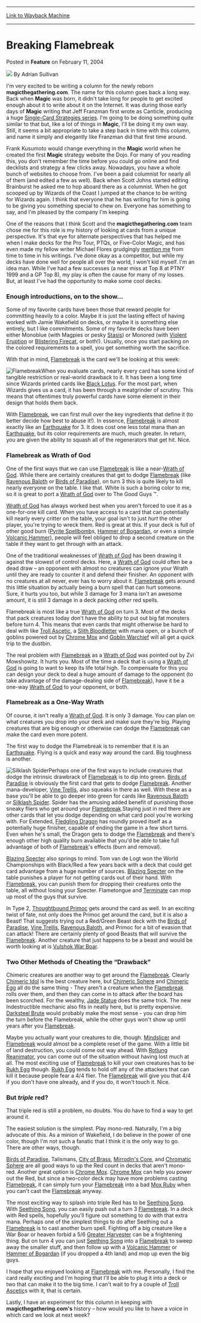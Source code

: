 
---
[Link to Wayback Machine](https://web.archive.org/web/20220819225129/https://magic.wizards.com/en/articles/archive/feature/breaking-flamebreak-2004-02-11)

[_metadata_:author]:- "Adrian Sullivan"
[_metadata_:description]:- "I'm very excited to be writing a column for the newly reborn magicthegathering.com. The name for this column goes back a long way. Back when Magic was born, it didn't take long for people to get excited enough about it to write about it on the Internet. It was during those early days of Magic writing that Jeff Franzman first wrote as Canticle, producing a huge Single-Card"
[_metadata_:generator]:- "Drupal 7 (http://drupal.org)"
[_metadata_:node]:- "613221"
[_metadata_:publish_date]:- "2004-02-11"
[_metadata_:source]:- "div-main-content"
[_metadata_:title]:- "Breaking Flamebreak"
[_metadata_:wayback_capture_timestamp]:- "2022-08-19 22:51:29"
[_metadata_:wayback_raw_url]:- "https://web.archive.org/web/20220819225129id_/https://magic.wizards.com/en/articles/archive/feature/breaking-flamebreak-2004-02-11"
[_metadata_:wayback_url]:- "https://magic.wizards.com/en/articles/archive/feature/breaking-flamebreak-2004-02-11"
---


Breaking Flamebreak
===================



 Posted in **Feature**
 on February 11, 2004 






![](https://media.magic.wizards.com/styles/auth_small/public/images/person/authorpic_adriansullivan.jpg)
By Adrian Sullivan











I'm very excited to be writing a column for the newly reborn **magicthegathering.com**. The name for this column goes back a long way. Back when **Magic** was born, it didn't take long for people to get excited enough about it to write about it on the Internet. It was during those early days of **Magic** writing that Jeff Franzman first wrote as Canticle, producing a huge [Single-Card Strategies series](http://pulsar.jb.com/mtg/deckmaster/deckmaster/scs/index.html). I'm going to be doing something quite similar to that but, like a lot of things in **Magic**, I'll be doing it my own way. Still, it seems a bit appropriate to take a step back in time with this column, and name it simply and elegantly like Franzman did that first time around. 

Frank Kusumoto would change everything in the **Magic** world when he created the first **Magic** strategy website the Dojo. For many of you reading this, you don't remember the time before you could go online and find decklists and strategy a few clicks away. Nowadays, you have a whole bunch of websites to choose from. I've been a paid columnist for nearly all of them (and edited a few as well). Back when Scott Johns started editing Brainburst he asked me to hop aboard there as a columnist. When he got scooped up by Wizards of the Coast I jumped at the chance to be writing for Wizards again. I think that everyone that he has writing for him is going to be giving you something special to chew on. Everyone has something to say, and I'm pleased by the company I'm keeping.

One of the reasons that I think Scott and the **magicthegathering.com** team chose me for this role is my history of looking at cards from a unique perspective. It's that eye for alternate perspectives that has helped me when I make decks for the Pro Tour, PTQs, or Five-Color Magic, and has even made my fellow writer Michael Flores grudgingly [mention me](http://archive.wizards.com/sideboard/article.asp?x=sb20010607a) from time to time in his writings. I've done okay as a competitor, but while my decks have done well for people all over the world, I won't kid myself. I'm an idea man. While I've had a few successes (a near miss at Top 8 at PTNY 1999 and a GP Top 8), my play is often the cause for many of my losses. But, at least I've had the opportunity to make some cool decks.

### Enough introductions, on to the show…

Some of my favorite cards have been those that reward people for committing heavily to a color. Maybe it is just the lasting effect of having worked with Jamie Wakefield on decks, or maybe it is something else entirely, but I like commitments. Some of my favorite decks have been either Monoblue (with Magpies or pesky [Stasis](https://gatherer.wizards.com/Pages/Card/Details.aspx?name=Stasis)) or Monored (with [Violent Eruption](https://gatherer.wizards.com/Pages/Card/Details.aspx?name=Violent+Eruption) or [Blistering Firecat](https://gatherer.wizards.com/Pages/Card/Details.aspx?name=Blistering+Firecat), or both!). Usually, once you start packing on the colored requirements to a spell, you get something worth the sacrifice.

With that in mind, [Flamebreak](https://gatherer.wizards.com/Pages/Card/Details.aspx?name=Flamebreak) is the card we'll be looking at this week:

![Flamebreak](http://gatherer.wizards.com/Handlers/Image.ashx?type=card&name=Flamebreak)When you evaluate cards, nearly every card has some kind of tangible restriction or real-world drawback to it. It has been a long time since Wizards printed cards like [Black Lotus](https://gatherer.wizards.com/Pages/Card/Details.aspx?name=Black+Lotus). For the most part, when Wizards gives us a card, it has been through a meatgrinder of scrutiny. This means that oftentimes truly powerful cards have some element in their design that holds them back.

With [Flamebreak](https://gatherer.wizards.com/Pages/Card/Details.aspx?name=Flamebreak), we can first mull over the key ingredients that define it (to better decide how best to abuse it!). In essence, [Flamebreak](https://gatherer.wizards.com/Pages/Card/Details.aspx?name=Flamebreak) is almost exactly like an [Earthquake](https://gatherer.wizards.com/Pages/Card/Details.aspx?name=Earthquake) for 3. It does cost one less total mana than an [Earthquake](https://gatherer.wizards.com/Pages/Card/Details.aspx?name=Earthquake), but its color requirements are much, much greater. In return, you are given the ability to squash all of the regenerators that get hit. Nice.

### Flamebreak as Wrath of God

One of the first ways that we can use [Flamebreak](https://gatherer.wizards.com/Pages/Card/Details.aspx?name=Flamebreak) is like a near-[Wrath of God](https://gatherer.wizards.com/Pages/Card/Details.aspx?name=Wrath+of+God). While there are certainly creatures that get to dodge [Flamebreak](https://gatherer.wizards.com/Pages/Card/Details.aspx?name=Flamebreak) (like [Ravenous Baloth](https://gatherer.wizards.com/Pages/Card/Details.aspx?name=Ravenous+Baloth) or [Birds of Paradise](https://gatherer.wizards.com/Pages/Card/Details.aspx?name=Birds+of+Paradise)), on turn 3 this is quite likely to kill nearly everyone on the table. I like that. White is such a boring color to me, so it is great to port a [Wrath of God](https://gatherer.wizards.com/Pages/Card/Details.aspx?name=Wrath+of+God) over to The Good Guys ™. 

[Wrath of God](https://gatherer.wizards.com/Pages/Card/Details.aspx?name=Wrath+of+God) has always worked best when you aren't forced to use it as a one-for-one kill card. When you have access to a card that can potentially kill nearly every critter on the table, your goal isn't to just *hurt* the other player, you're trying to wreck them. Red is great at this. If your deck is full of other good burn ([Pyrite Spellbomb](https://gatherer.wizards.com/Pages/Card/Details.aspx?name=Pyrite+Spellbomb)s, [Hammer of Bogardan](https://gatherer.wizards.com/Pages/Card/Details.aspx?name=Hammer+of+Bogardan), or even a simple [Volcanic Hammer](https://gatherer.wizards.com/Pages/Card/Details.aspx?name=Volcanic+Hammer)), people will feel obliged to drop a second creature on the table if they want to get through with an attack. 

One of the traditional weaknesses of [Wrath of God](https://gatherer.wizards.com/Pages/Card/Details.aspx?name=Wrath+of+God) has been drawing it against the slowest of control decks. Here, a [Wrath of God](https://gatherer.wizards.com/Pages/Card/Details.aspx?name=Wrath+of+God) could often be a dead draw – an opponent with almost no creatures can ignore your Wrath until they are ready to counter it and defend their finisher. An opponent with no creatures at all never, ever has to worry about it. [Flamebreak](https://gatherer.wizards.com/Pages/Card/Details.aspx?name=Flamebreak) gets around this little situation by actually being a burn spell that can hurt someone. Sure, it hurts you too, but while 3 damage for 3 mana isn't an awesome amount, it is still 3 damage in a deck packing *other* red spells.

Flamebreak is most like a true [Wrath of God](https://gatherer.wizards.com/Pages/Card/Details.aspx?name=Wrath+of+God) on turn 3. Most of the decks that pack creatures today don't have the ability to put out big fat monsters before turn 4. This means that even cards that might otherwise be hard to deal with like [Troll Ascetic](https://gatherer.wizards.com/Pages/Card/Details.aspx?name=Troll+Ascetic), a [Slith Bloodletter](https://gatherer.wizards.com/Pages/Card/Details.aspx?name=Slith+Bloodletter) with mana open, or a bunch of goblins powered out by [Chrome Mox](https://gatherer.wizards.com/Pages/Card/Details.aspx?name=Chrome+Mox) and [Goblin Warchief](https://gatherer.wizards.com/Pages/Card/Details.aspx?name=Goblin+Warchief) will all get a quick trip to the dustbin.

The real problem with [Flamebreak](https://gatherer.wizards.com/Pages/Card/Details.aspx?name=Flamebreak) as a [Wrath of God](https://gatherer.wizards.com/Pages/Card/Details.aspx?name=Wrath+of+God) was pointed out by Zvi Mowshowitz. It hurts you. Most of the time a deck that is using a [Wrath of God](https://gatherer.wizards.com/Pages/Card/Details.aspx?name=Wrath+of+God) is going to want to keep its life total high. To compensate for this you can design your deck to deal a huge amount of damage to the opponent (to take advantage of the damage-dealing side of [Flamebreak](https://gatherer.wizards.com/Pages/Card/Details.aspx?name=Flamebreak)), have it be a one-way [Wrath of God](https://gatherer.wizards.com/Pages/Card/Details.aspx?name=Wrath+of+God) to your opponent, or both.

### Flamebreak as a One-Way Wrath

Of course, it isn't really a [Wrath of God](https://gatherer.wizards.com/Pages/Card/Details.aspx?name=Wrath+of+God). It is only 3 damage. You can plan on what creatures you drop into your deck and make sure they're big. Playing creatures that are big enough or otherwise can dodge the [Flamebreak](https://gatherer.wizards.com/Pages/Card/Details.aspx?name=Flamebreak) can make the card even more potent.

The first way to dodge the Flamebreak is to remember that it is an [Earthquake](https://gatherer.wizards.com/Pages/Card/Details.aspx?name=Earthquake). Flying is a quick and easy way around the card. Big toughness is another.

![Silklash Spider](http://gatherer.wizards.com/Handlers/Image.ashx?type=card&name=Silklash+Spider)Perhaps one of the first ways to include creatures that dodge the intrinsic drawbrack of [Flamebreak](https://gatherer.wizards.com/Pages/Card/Details.aspx?name=Flamebreak) is to dip into green. [Birds of Paradise](https://gatherer.wizards.com/Pages/Card/Details.aspx?name=Birds+of+Paradise) is obviously the first card that gets to dodge [Flamebreak](https://gatherer.wizards.com/Pages/Card/Details.aspx?name=Flamebreak). Another mana-developer, [Vine Trellis](https://gatherer.wizards.com/Pages/Card/Details.aspx?name=Vine+Trellis), also squeaks in there as well. With these as a base you'll be able to go deeper into green for cards like [Ravenous Baloth](https://gatherer.wizards.com/Pages/Card/Details.aspx?name=Ravenous+Baloth) or [Silklash Spider](https://gatherer.wizards.com/Pages/Card/Details.aspx?name=Silklash+Spider). Spider has the amusing added benefit of punishing those sneaky fliers who get around your [Flamebreak](https://gatherer.wizards.com/Pages/Card/Details.aspx?name=Flamebreak).Staying just in red there are other cards that let you dodge depending on what card pool you're working with. For Extended, [Fledgling Dragon](https://gatherer.wizards.com/Pages/Card/Details.aspx?name=Fledgling+Dragon) has roundly proved itself as a potentially huge finisher, capable of ending the game in a few short turns. Even when he's small, the Dragon gets to dodge the [Flamebreak](https://gatherer.wizards.com/Pages/Card/Details.aspx?name=Flamebreak) and there's enough other high quality burn available that you'd be able to take full advantage of both of [Flamebreak](https://gatherer.wizards.com/Pages/Card/Details.aspx?name=Flamebreak)'s effects (burn and removal). 

[Blazing Specter](https://gatherer.wizards.com/Pages/Card/Details.aspx?name=Blazing+Specter) also springs to mind. Tom van de Logt won the World Championships with Black/Red a few years back with a deck that could get card advantage from a huge number of sources. [Blazing Specter](https://gatherer.wizards.com/Pages/Card/Details.aspx?name=Blazing+Specter) on the table punishes a player for not getting cards out of their hand. With [Flamebreak](https://gatherer.wizards.com/Pages/Card/Details.aspx?name=Flamebreak), you can punish them for dropping their creatures onto the table, all without losing your Specter. Flametongue and [Terminate](https://gatherer.wizards.com/Pages/Card/Details.aspx?name=Terminate) can mop up most of the guys that survive. 

In Type 2, [Thoughtbound Primoc](https://gatherer.wizards.com/Pages/Card/Details.aspx?name=Thoughtbound+Primoc) gets around the card as well. In an exciting twist of fate, not only does the Primoc get around the card, but it is also a Beast! That suggests trying out a Red/Green Beast deck with the [Birds of Paradise](https://gatherer.wizards.com/Pages/Card/Details.aspx?name=Birds+of+Paradise), [Vine Trellis](https://gatherer.wizards.com/Pages/Card/Details.aspx?name=Vine+Trellis), [Ravenous Baloth](https://gatherer.wizards.com/Pages/Card/Details.aspx?name=Ravenous+Baloth), and Primoc for a bit of evasion that can attack! There are certainly plenty of good Beasts that will survive the [Flamebreak](https://gatherer.wizards.com/Pages/Card/Details.aspx?name=Flamebreak). Another creature that just happens to be a beast and would be worth looking at is [Vulshok War Boar](https://gatherer.wizards.com/Pages/Card/Details.aspx?name=Vulshok+War+Boar).

### Two Other Methods of Cheating the “Drawback”

Chimeric creatures are another way to get around the [Flamebreak](https://gatherer.wizards.com/Pages/Card/Details.aspx?name=Flamebreak). Clearly [Chimeric Idol](https://gatherer.wizards.com/Pages/Card/Details.aspx?name=Chimeric+Idol) is the best creature here, but [Chimeric Sphere](https://gatherer.wizards.com/Pages/Card/Details.aspx?name=Chimeric+Sphere) and [Chimeric Egg](https://gatherer.wizards.com/Pages/Card/Details.aspx?name=Chimeric+Egg) all do the same thing - They aren't a creature when the [Flamebreak](https://gatherer.wizards.com/Pages/Card/Details.aspx?name=Flamebreak) rolls over them, and then they can come in to attack after the board has been scorched. For the wealthy, [Jade Statue](https://gatherer.wizards.com/Pages/Card/Details.aspx?name=Jade+Statue) does the same trick. The new Indestructible mechanic also fits in neatly here, but is pretty expensive. [Darksteel Brute](https://gatherer.wizards.com/Pages/Card/Details.aspx?name=Darksteel+Brute) would probably make the most sense - you can drop him the turn before the Flamebreak, while the other guys won't show up until years after you [Flamebreak](https://gatherer.wizards.com/Pages/Card/Details.aspx?name=Flamebreak).

Maybe you actually want your creatures to die, though. [Mindslicer](https://gatherer.wizards.com/Pages/Card/Details.aspx?name=Mindslicer) and [Flamebreak](https://gatherer.wizards.com/Pages/Card/Details.aspx?name=Flamebreak) would almost be a complete reset of the game. With a little bit of land destruction, you could come out way ahead. With [Rotlung Reanimator](https://gatherer.wizards.com/Pages/Card/Details.aspx?name=Rotlung+Reanimator), you can come out of the situation without having lost much at all. The most exciting use of [Flamebreak](https://gatherer.wizards.com/Pages/Card/Details.aspx?name=Flamebreak) to kill your own creatures has to be [Rukh Egg](https://gatherer.wizards.com/Pages/Card/Details.aspx?name=Rukh+Egg) though. [Rukh Egg](https://gatherer.wizards.com/Pages/Card/Details.aspx?name=Rukh+Egg) tends to hold off any of the attackers that can kill it because people fear a 4/4 flier. The [Flamebreak](https://gatherer.wizards.com/Pages/Card/Details.aspx?name=Flamebreak) will give you that 4/4 if you don't have one already, and if you do, it won't touch it. Nice.

### But *triple* red?

That triple red is still a problem, no doubts. You do have to find a way to get around it.

The easiest solution is the simplest. Play mono-red. Naturally, I'm a big advocate of this. As a minion of Wakefield, I do believe in the power of one color, though I'm not such a fanatic that I think it is the only way to go. There are other ways, though.

[Birds of Paradise](https://gatherer.wizards.com/Pages/Card/Details.aspx?name=Birds+of+Paradise), Talismans, [City of Brass](https://gatherer.wizards.com/Pages/Card/Details.aspx?name=City+of+Brass), [Mirrodin's Core](https://gatherer.wizards.com/Pages/Card/Details.aspx?name=Mirrodin%27s+Core), and [Chromatic Sphere](https://gatherer.wizards.com/Pages/Card/Details.aspx?name=Chromatic+Sphere) are all good ways to up the Red count in decks that aren't mono-red. Another great option is [Chrome Mox](https://gatherer.wizards.com/Pages/Card/Details.aspx?name=Chrome+Mox). [Chrome Mox](https://gatherer.wizards.com/Pages/Card/Details.aspx?name=Chrome+Mox) can help you power out the Red, but since a two-color deck may have more problems casting [Flamebreak](https://gatherer.wizards.com/Pages/Card/Details.aspx?name=Flamebreak), it can simply turn your [Flamebreak](https://gatherer.wizards.com/Pages/Card/Details.aspx?name=Flamebreak) into a bad [Mox Ruby](https://gatherer.wizards.com/Pages/Card/Details.aspx?name=Mox+Ruby) when you can't cast the [Flamebreak](https://gatherer.wizards.com/Pages/Card/Details.aspx?name=Flamebreak) anyway.

The most exciting way to splash into triple Red has to be [Seething Song](https://gatherer.wizards.com/Pages/Card/Details.aspx?name=Seething+Song). With [Seething Song](https://gatherer.wizards.com/Pages/Card/Details.aspx?name=Seething+Song), you can easily push out a turn 3 [Flamebreak](https://gatherer.wizards.com/Pages/Card/Details.aspx?name=Flamebreak). In a deck with Red spells, hopefully you'll figure out something to do with that extra mana. Perhaps one of the simplest things to do after Seething out a [Flamebreak](https://gatherer.wizards.com/Pages/Card/Details.aspx?name=Flamebreak) is to cast another burn spell. Fighting off a big creature like a War Boar or heaven forbid a 5/6 [Greater Harvester](https://gatherer.wizards.com/Pages/Card/Details.aspx?name=Greater+Harvester) can be a frightening thing. But on turn 4 you can just [Seething Song](https://gatherer.wizards.com/Pages/Card/Details.aspx?name=Seething+Song) into a [Flamebreak](https://gatherer.wizards.com/Pages/Card/Details.aspx?name=Flamebreak) to sweep away the smaller stuff, and then follow up with a [Volcanic Hammer](https://gatherer.wizards.com/Pages/Card/Details.aspx?name=Volcanic+Hammer) or [Hammer of Bogardan](https://gatherer.wizards.com/Pages/Card/Details.aspx?name=Hammer+of+Bogardan) (if you dropped a 4th land) and mop up even the big guys.

I hope that you enjoyed looking at [Flamebreak](https://gatherer.wizards.com/Pages/Card/Details.aspx?name=Flamebreak) with me. Personally, I find the card really exciting and I'm hoping that I'll be able to plug it into a deck or two that can make it to the big time. I can't wait to fry a couple of [Troll Ascetic](https://gatherer.wizards.com/Pages/Card/Details.aspx?name=Troll+Ascetic)s with it, that is certain.

Lastly, I have an experiment for this column in keeping with **magicthegathering.com's** history – how would you like to have a voice in which card we look at next week?








